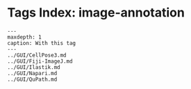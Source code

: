 # Tags Index: image-annotation

```{toctree}
---
maxdepth: 1
caption: With this tag
---
../GUI/CellPose3.md
../GUI/Fiji-ImageJ.md
../GUI/Ilastik.md
../GUI/Napari.md
../GUI/QuPath.md
```
